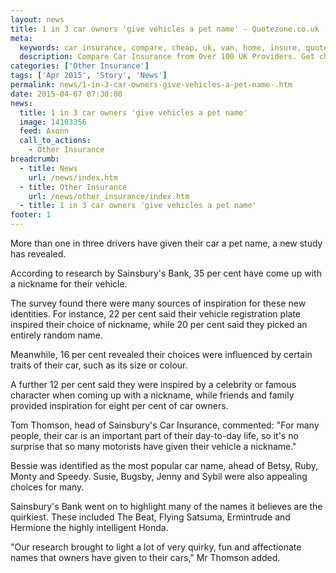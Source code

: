 ```yaml
---
layout: news
title: 1 in 3 car owners 'give vehicles a pet name' - Quotezone.co.uk
meta:
  keywords: car insurance, compare, cheap, uk, van, home, insure, quotes, online, comparison, bike, loans, life
  description: Compare Car Insurance from Over 100 UK Providers. Get cheap quotes online now using our fast, free, secure comparison site
categories: ['Other Insurance']
tags: ['Apr 2015', 'Story', 'News']
permalink: news/1-in-3-car-owners-give-vehicles-a-pet-name-.htm
date: 2015-04-07 07:30:00
news:
  title: 1 in 3 car owners 'give vehicles a pet name'
  image: 14103356
  feed: Axonn
  call_to_actions:
    - Other Insurance
breadcrumb:
  - title: News
    url: /news/index.htm
  - title: Other Insurance
    url: /news/other_insurance/index.htm
  - title: 1 in 3 car owners 'give vehicles a pet name'
footer: 1
---
```


More than one in three drivers have given their car a pet name, a new study has revealed.

According to research by Sainsbury&#39;s Bank, 35 per cent have come up with a nickname for their vehicle.

The survey found there were many sources of inspiration for these new identities. For instance, 22 per cent said their vehicle registration plate inspired their choice of nickname, while 20 per cent said they picked an entirely random name.

Meanwhile, 16 per cent revealed their choices were influenced by certain traits of their car, such as its size or colour.

A further 12 per cent said they were inspired by a celebrity or famous character when coming up with a nickname, while friends and family provided inspiration for eight per cent of car owners.

Tom Thomson, head of Sainsbury&#39;s Car Insurance, commented: &quot;For many people, their car is an important part of their day-to-day life, so it&#39;s no surprise that so many motorists have given their vehicle a nickname.&quot;

Bessie was identified as the most popular car name, ahead of Betsy, Ruby, Monty and Speedy. Susie, Bugsby, Jenny and Sybil were also appealing choices for many.

Sainsbury&#39;s Bank went on to highlight many of the names it believes are the quirkiest. These included The Beat, Flying Satsuma, Ermintrude and Hermione the highly intelligent Honda.

&quot;Our research brought to light a lot of very quirky, fun and affectionate names that owners have given to their cars,&quot; Mr Thomson added.
